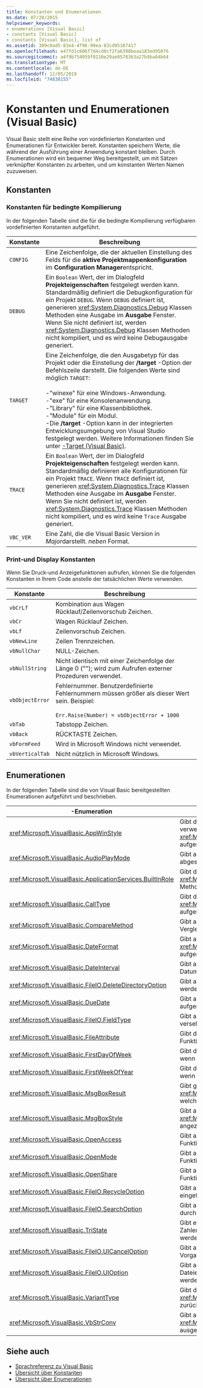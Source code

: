 ```yaml
---
title: Konstanten und Enumerationen
ms.date: 07/20/2015
helpviewer_keywords:
- enumerations [Visual Basic]
- constants [Visual Basic]
- constants [Visual Basic], list of
ms.assetid: 309c0ad5-83e4-4f96-99ea-83cd95107417
ms.openlocfilehash: e47fd1c606f7d4cd0cf2fa6398beaa183ed95076
ms.sourcegitcommit: a4f9b754059f0210e29ae0578363a27b9ba84b64
ms.translationtype: MT
ms.contentlocale: de-DE
ms.lasthandoff: 12/05/2019
ms.locfileid: "74838155"
---
```

# <a name="constants-and-enumerations-visual-basic"></a>Konstanten und Enumerationen (Visual Basic)

Visual Basic stellt eine Reihe von vordefinierten Konstanten und Enumerationen für Entwickler bereit. Konstanten speichern Werte, die während der Ausführung einer Anwendung konstant bleiben. Durch Enumerationen wird ein bequemer Weg bereitgestellt, um mit Sätzen verknüpfter Konstanten zu arbeiten, und um konstanten Werten Namen zuzuweisen.  
  
## <a name="constants"></a>Konstanten  
  
### <a name="conditional-compilation-constants"></a>Konstanten für bedingte Kompilierung  

 In der folgenden Tabelle sind die für die bedingte Kompilierung verfügbaren vordefinierten Konstanten aufgeführt.  
  
|**Konstante**|**Beschreibung**|  
|---|---|  
|`CONFIG`|Eine Zeichenfolge, die der aktuellen Einstellung des Felds für die **aktive Projektmappenkonfiguration** im **Configuration Manager**entspricht.|  
|`DEBUG`|Ein `Boolean` Wert, der im Dialogfeld **Projekteigenschaften** festgelegt werden kann. Standardmäßig definiert die Debugkonfiguration für ein Projekt `DEBUG`. Wenn `DEBUG` definiert ist, generieren <xref:System.Diagnostics.Debug> Klassen Methoden eine Ausgabe im **Ausgabe** Fenster. Wenn Sie nicht definiert ist, werden <xref:System.Diagnostics.Debug> Klassen Methoden nicht kompiliert, und es wird keine Debugausgabe generiert.|  
|`TARGET`|Eine Zeichenfolge, die den Ausgabetyp für das Projekt oder die Einstellung der **/target** -Option der Befehlszeile darstellt. Die folgenden Werte sind möglich `TARGET`:<br /><br /> -"winexe" für eine Windows-Anwendung.<br />-"exe" für eine Konsolenanwendung.<br />-"Library" für eine Klassenbibliothek.<br />-"Module" für ein Modul.<br />-Die **/target** -Option kann in der integrierten Entwicklungsumgebung von Visual Studio festgelegt werden. Weitere Informationen finden Sie unter [-Target (Visual Basic)](../../visual-basic/reference/command-line-compiler/target.md).|  
|`TRACE`|Ein `Boolean` Wert, der im Dialogfeld **Projekteigenschaften** festgelegt werden kann. Standardmäßig definieren alle Konfigurationen für ein Projekt `TRACE`. Wenn `TRACE` definiert ist, generieren <xref:System.Diagnostics.Trace> Klassen Methoden eine Ausgabe im **Ausgabe** Fenster. Wenn Sie nicht definiert ist, werden <xref:System.Diagnostics.Trace> Klassen Methoden nicht kompiliert, und es wird keine `Trace` Ausgabe generiert.|  
|`VBC_VER`|Eine Zahl, die die Visual Basic Version in *Major*darstellt. *neben* Format.|  
  
### <a name="print-and-display-constants"></a>Print-und Display Konstanten  

 Wenn Sie Druck-und Anzeigefunktionen aufrufen, können Sie die folgenden Konstanten in Ihrem Code anstelle der tatsächlichen Werte verwenden.  
  
|**Konstante**|**Beschreibung**|  
|---|---|  
|`vbCrLf`|Kombination aus Wagen Rücklauf/Zeilenvorschub Zeichen.|  
|`vbCr`|Wagen Rücklauf Zeichen.|  
|`vbLf`|Zeilenvorschub Zeichen.|  
|`vbNewLine`|Zeilen Trennzeichen.|  
|`vbNullChar`|NULL-Zeichen.|  
|`vbNullString`|Nicht identisch mit einer Zeichenfolge der Länge 0 (""); wird zum Aufrufen externer Prozeduren verwendet.|  
|`vbObjectError`|Fehlernummer. Benutzerdefinierte Fehlernummern müssen größer als dieser Wert sein. Beispiel:<br /><br /> `Err.Raise(Number) = vbObjectError + 1000`|  
|`vbTab`|Tabstopp Zeichen.|  
|`vbBack`|RÜCKTASTE Zeichen.|  
|`vbFormFeed`|Wird in Microsoft Windows nicht verwendet.|  
|`vbVerticalTab`|Nicht nützlich in Microsoft Windows.|  
  
## <a name="enumerations"></a>Enumerationen  

 In der folgenden Tabelle sind die von Visual Basic bereitgestellten Enumerationen aufgeführt und beschrieben.  
  
|-Enumeration|Beschreibung|  
|---|---|  
|<xref:Microsoft.VisualBasic.AppWinStyle>|Gibt den Fenster Stil an, der für das aufgerufene Programm verwendet wird, wenn die <xref:Microsoft.VisualBasic.Interaction.Shell%2A>-Funktion aufgerufen wird.|  
|<xref:Microsoft.VisualBasic.AudioPlayMode>|Gibt an, wie Sounds beim Aufrufen von Audiomethoden abgespielt werden.|  
|<xref:Microsoft.VisualBasic.ApplicationServices.BuiltInRole>|Gibt den Typ der Rolle an, die beim Aufrufen der <xref:Microsoft.VisualBasic.ApplicationServices.User.IsInRole%2A> Methode überprüft werden soll.|  
|<xref:Microsoft.VisualBasic.CallType>|Gibt den Typ der Prozedur an, die aufgerufen wird, wenn die <xref:Microsoft.VisualBasic.Interaction.CallByName%2A>-Funktion aufgerufen wird.|  
|<xref:Microsoft.VisualBasic.CompareMethod>|Gibt an, wie Zeichen folgen verglichen werden, wenn Vergleichsfunktionen aufgerufen werden.|  
|<xref:Microsoft.VisualBasic.DateFormat>|Gibt an, wie Datumsangaben angezeigt werden, wenn die <xref:Microsoft.VisualBasic.Strings.FormatDateTime%2A> Funktion aufgerufen wird.|  
|<xref:Microsoft.VisualBasic.DateInterval>|Gibt an, wie Datumsintervalle beim Aufrufen von Datumsfunktionen festgelegt und formatiert werden.|  
|<xref:Microsoft.VisualBasic.FileIO.DeleteDirectoryOption>|Gibt an, was geschehen soll, wenn ein Verzeichnis, das gelöscht werden soll, Dateien oder Verzeichnisse enthält.|  
|<xref:Microsoft.VisualBasic.DueDate>|Gibt an, wann Zahlungen fällig werden, wenn Finanz Methoden aufgerufen werden.|  
|<xref:Microsoft.VisualBasic.FileIO.FieldType>|Gibt an, ob Textfelder durch Trennzeichen oder mit fester Breite versehen werden.|  
|<xref:Microsoft.VisualBasic.FileAttribute>|Gibt die Dateiattribute an, die beim Aufrufen von Datei Zugriffs Funktionen verwendet werden sollen.|  
|<xref:Microsoft.VisualBasic.FirstDayOfWeek>|Gibt den ersten Tag der Woche an, der verwendet werden soll, wenn datumsbezogene Funktionen aufgerufen werden.|  
|<xref:Microsoft.VisualBasic.FirstWeekOfYear>|Gibt die erste Woche des Jahres an, die verwendet werden soll, wenn datumsbezogene Funktionen aufgerufen werden.|  
|<xref:Microsoft.VisualBasic.MsgBoxResult>|Gibt gemäß Rückgabe durch die <xref:Microsoft.VisualBasic.Interaction.MsgBox%2A>-Funktion an, welche Schaltfläche in einem Meldungsfeld gedrückt wurde.|  
|<xref:Microsoft.VisualBasic.MsgBoxStyle>|Gibt an, welche Schaltflächen beim Aufrufen der <xref:Microsoft.VisualBasic.Interaction.MsgBox%2A>-Funktion angezeigt werden.|  
|<xref:Microsoft.VisualBasic.OpenAccess>|Gibt an, wie eine Datei geöffnet wird, wenn Datei Zugriffs Funktionen aufgerufen werden.|  
|<xref:Microsoft.VisualBasic.OpenMode>|Gibt an, wie eine Datei geöffnet wird, wenn Datei Zugriffs Funktionen aufgerufen werden.|  
|<xref:Microsoft.VisualBasic.OpenShare>|Gibt an, wie eine Datei geöffnet wird, wenn Datei Zugriffs Funktionen aufgerufen werden.|  
|<xref:Microsoft.VisualBasic.FileIO.RecycleOption>|Gibt an, ob eine Datei dauerhaft gelöscht oder in den Papierkorb eingefügt werden soll.|  
|<xref:Microsoft.VisualBasic.FileIO.SearchOption>|Gibt an, ob alle oder nur Verzeichnisse der obersten Ebene durchsucht werden sollen.|  
|<xref:Microsoft.VisualBasic.TriState>|Gibt einen `Boolean` Wert an oder gibt an, ob beim Aufrufen von Zahlen Formatierungsfunktionen der Standardwert verwendet werden soll.|  
|<xref:Microsoft.VisualBasic.FileIO.UICancelOption>|Gibt an, was geschehen soll, wenn der Benutzer während eines Vorgangs auf **Abbrechen** klickt.|  
|<xref:Microsoft.VisualBasic.FileIO.UIOption>|Gibt an, ob beim Kopieren, löschen oder Verschieben von Dateien oder Verzeichnissen ein Status Dialogfeld angezeigt werden soll.|  
|<xref:Microsoft.VisualBasic.VariantType>|Gibt den Typ eines Variant-Objekts an, das von der <xref:Microsoft.VisualBasic.Information.VarType%2A>-Funktion zurückgegeben wird.|  
|<xref:Microsoft.VisualBasic.VbStrConv>|Gibt an, welche Art der Konvertierung beim Aufruf der <xref:Microsoft.VisualBasic.Strings.StrConv%2A>-Funktion ausgeführt werden soll.|  
  
## <a name="see-also"></a>Siehe auch

- [Sprachreferenz zu Visual Basic](../../visual-basic/language-reference/index.md)
- [Übersicht über Konstanten](../../visual-basic/programming-guide/language-features/constants-enums/constants-overview.md)
- [Übersicht über Enumerationen](../../visual-basic/programming-guide/language-features/constants-enums/enumerations-overview.md)
